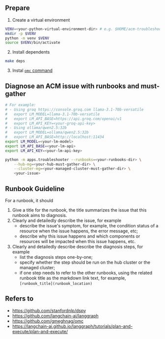 ## Prepare

1. Create a virtual environment

```sh
VENV=<your-python-virtual-environment-dir> # e.g. $HOME/acm-troubleshooter/.venv
mkdir -p $VENV
python -m venv $VENV
source $VENV/bin/activate
```

2. Install dependents

```sh
make deps
```

3. Instal [`omc` command](https://github.com/gmeghnag/omc)

## Diagnose an ACM issue with runbooks and must-gather

```sh
# For example:
# - Using groq https://console.groq.com llama-3.1-70b-versatile
#   export LM_MODEL=llama-3.1-70b-versatile
#   export LM_API_BASE=https://api.groq.com/openai/v1
#   export LM_API_KEY=<your-groq-api-key>
# - Using ollama/qwen2.5:32b
#   export LM_MODEL=ollama/qwen2.5:32b
#   export LM_API_BASE=http://localhost:11434
export LM_MODEL=<your-lm-model>
export LM_API_BASE=<your-lm-api> 
export LM_API_KEY=<your-lm-api-key>

python -m apps.troubleshooter --runbooks=<your-runbooks-dir> \
    --hub-mg=<your-hub-must-gather-dir> \
    --cluster-mg=<your-managed-cluster-must-gather-dir> \
    <your-issue>
```

## Runbook Guideline

For a runbook, it should

1. Give a title for the runbook, the title summarizes the issue that this runbook aims to diagnosis.
2. Clearly and detailedly describe the issue, for example
    - describe the issue's symptom, for example, the condition status of a resource when the issue happens, the error message, etc;
    - describe why this issue happens and which components or resources will be impacted when this issue happens, etc.
3. Clearly and detailedly describe describe the diagnosis steps, for example
    - list the diagnosis steps one-by-one;
    - specify whether the step should be run on the hub cluster or the managed cluster;
    - if one step needs to refer to the other runbooks, using the related runbook title as the markdown link text, for example, `[runbook_title](runbook_location)`

## Refers to
- https://github.com/stanfordnlp/dspy
- https://github.com/langchain-ai/langgraph
- https://github.com/gmeghnag/omc
- https://langchain-ai.github.io/langgraph/tutorials/plan-and-execute/plan-and-execute/
